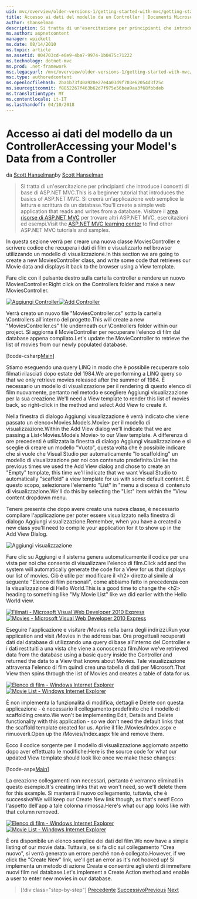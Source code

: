 ```yaml
---
uid: mvc/overview/older-versions-1/getting-started-with-mvc/getting-started-with-mvc-part5
title: Accesso ai dati del modello da un Controller | Documenti Microsoft
author: shanselman
description: Si tratta di un'esercitazione per principianti che introduce i concetti di base di ASP.NET MVC. Creare un'applicazione web semplice la lettura e scrittura da un database.
ms.author: aspnetcontent
manager: wpickett
ms.date: 08/14/2010
ms.topic: article
ms.assetid: 004703cd-e0e9-4ba7-9974-1b0475c71222
ms.technology: dotnet-mvc
ms.prod: .net-framework
msc.legacyurl: /mvc/overview/older-versions-1/getting-started-with-mvc/getting-started-with-mvc-part5
msc.type: authoredcontent
ms.openlocfilehash: 2ba1b73f40a920e27e4a03d9f703e62054d3f25c
ms.sourcegitcommit: f8852267f463b62d7f975e56bea9aa3f68fbbdeb
ms.translationtype: MT
ms.contentlocale: it-IT
ms.lasthandoff: 04/10/2018
---
```

<a name="accessing-your-models-data-from-a-controller"></a><span data-ttu-id="68ade-104">Accesso ai dati del modello da un Controller</span><span class="sxs-lookup"><span data-stu-id="68ade-104">Accessing your Model's Data from a Controller</span></span>
====================
<span data-ttu-id="68ade-105">da [Scott Hanselman](https://github.com/shanselman)</span><span class="sxs-lookup"><span data-stu-id="68ade-105">by [Scott Hanselman](https://github.com/shanselman)</span></span>

> <span data-ttu-id="68ade-106">Si tratta di un'esercitazione per principianti che introduce i concetti di base di ASP.NET MVC.</span><span class="sxs-lookup"><span data-stu-id="68ade-106">This is a beginner tutorial that introduces the basics of ASP.NET MVC.</span></span> <span data-ttu-id="68ade-107">Si creerà un'applicazione web semplice la lettura e scrittura da un database.</span><span class="sxs-lookup"><span data-stu-id="68ade-107">You'll create a simple web application that reads and writes from a database.</span></span> <span data-ttu-id="68ade-108">Visitare il [area risorse di ASP.NET MVC](../../../index.md) per trovare altri ASP.NET MVC, esercitazioni ed esempi.</span><span class="sxs-lookup"><span data-stu-id="68ade-108">Visit the [ASP.NET MVC learning center](../../../index.md) to find other ASP.NET MVC tutorials and samples.</span></span>


<span data-ttu-id="68ade-109">In questa sezione verrà per creare una nuova classe MoviesController e scrivere codice che recupera i dati di film e visualizzarlo nel browser utilizzando un modello di visualizzazione.</span><span class="sxs-lookup"><span data-stu-id="68ade-109">In this section we are going to create a new MoviesController class, and write some code that retrieves our Movie data and displays it back to the browser using a View template.</span></span>

<span data-ttu-id="68ade-110">Fare clic con il pulsante destro sulla cartella controller e rendere un nuovo MoviesController.</span><span class="sxs-lookup"><span data-stu-id="68ade-110">Right click on the Controllers folder and make a new MoviesController.</span></span>

<span data-ttu-id="68ade-111">[![Aggiungi Controller](getting-started-with-mvc-part5/_static/image2.png)](getting-started-with-mvc-part5/_static/image1.png)</span><span class="sxs-lookup"><span data-stu-id="68ade-111">[![Add Controller](getting-started-with-mvc-part5/_static/image2.png)](getting-started-with-mvc-part5/_static/image1.png)</span></span>

<span data-ttu-id="68ade-112">Verrà creato un nuovo file "MoviesController.cs" sotto la cartella \Controllers all'interno del progetto.</span><span class="sxs-lookup"><span data-stu-id="68ade-112">This will create a new "MoviesController.cs" file underneath our \Controllers folder within our project.</span></span> <span data-ttu-id="68ade-113">Si aggiorna il MovieController per recuperare l'elenco di film dal database appena compilato.</span><span class="sxs-lookup"><span data-stu-id="68ade-113">Let's update the MovieController to retrieve the list of movies from our newly populated database.</span></span>

[!code-csharp[Main](getting-started-with-mvc-part5/samples/sample1.cs)]

<span data-ttu-id="68ade-114">Stiamo eseguendo una query LINQ in modo che è possibile recuperare solo filmati rilasciati dopo estate del 1984.</span><span class="sxs-lookup"><span data-stu-id="68ade-114">We are performing a LINQ query so that we only retrieve movies released after the summer of 1984.</span></span> <span data-ttu-id="68ade-115">È necessario un modello di visualizzazione per il rendering di questo elenco di film nuovamente, pertanto nel metodo e scegliere Aggiungi visualizzazione per la sua creazione.</span><span class="sxs-lookup"><span data-stu-id="68ade-115">We'll need a View template to render this list of movies back, so right-click in the method and select Add View to create it.</span></span>

<span data-ttu-id="68ade-116">Nella finestra di dialogo Aggiungi visualizzazione è verrà indicato che viene passato un elenco&lt;Movies.Models.Movie&gt; per il modello di visualizzazione.</span><span class="sxs-lookup"><span data-stu-id="68ade-116">Within the Add View dialog we'll indicate that we are passing a List&lt;Movies.Models.Movie&gt; to our View template.</span></span> <span data-ttu-id="68ade-117">A differenza di ore precedenti è utilizzata la finestra di dialogo Aggiungi visualizzazione e si sceglie di creare un modello "Vuoto", questa volta che è possibile indicare che si vuole che Visual Studio per automaticamente "lo scaffolding" un modello di visualizzazione per noi con contenuto predefinito.</span><span class="sxs-lookup"><span data-stu-id="68ade-117">Unlike the previous times we used the Add View dialog and chose to create an "Empty" template, this time we'll indicate that we want Visual Studio to automatically "scaffold" a view template for us with some default content.</span></span> <span data-ttu-id="68ade-118">È questo scopo, selezionare l'elemento "List" in "menu a discesa di contenuto di visualizzazione.</span><span class="sxs-lookup"><span data-stu-id="68ade-118">We'll do this by selecting the "List" item within the "View content dropdown menu.</span></span>

<span data-ttu-id="68ade-119">Tenere presente che dopo avere creato una nuova classe, è necessario compilare l'applicazione per poter essere visualizzato nella finestra di dialogo Aggiungi visualizzazione.</span><span class="sxs-lookup"><span data-stu-id="68ade-119">Remember, when you have a created a new class you'll need to compile your application for it to show up in the Add View Dialog.</span></span>

![Aggiungi visualizzazione](getting-started-with-mvc-part5/_static/image3.png)

<span data-ttu-id="68ade-121">Fare clic su Aggiungi e il sistema genera automaticamente il codice per una vista per noi che consente di visualizzare l'elenco di film.</span><span class="sxs-lookup"><span data-stu-id="68ade-121">Click add and the system will automatically generate the code for a View for us that displays our list of movies.</span></span> <span data-ttu-id="68ade-122">Ciò è utile per modificare il &lt;h2&gt; diretto al simile al seguente "Elenco di film personali", come abbiamo fatto in precedenza con la visualizzazione di Hello World.</span><span class="sxs-lookup"><span data-stu-id="68ade-122">This is a good time to change the &lt;h2&gt; heading to something like "My Movie List" like we did earlier with the Hello World view.</span></span>

<span data-ttu-id="68ade-123">[![Filmati - Microsoft Visual Web Developer 2010 Express](getting-started-with-mvc-part5/_static/image5.png)](getting-started-with-mvc-part5/_static/image4.png)</span><span class="sxs-lookup"><span data-stu-id="68ade-123">[![Movies - Microsoft Visual Web Developer 2010 Express](getting-started-with-mvc-part5/_static/image5.png)](getting-started-with-mvc-part5/_static/image4.png)</span></span>

<span data-ttu-id="68ade-124">Eseguire l'applicazione e visitare /Movies nella barra degli indirizzi.</span><span class="sxs-lookup"><span data-stu-id="68ade-124">Run your application and visit /Movies in the address bar.</span></span> <span data-ttu-id="68ade-125">Ora progettuali recuperati dati dal database di utilizzando una query di base all'interno del Controller e i dati restituiti a una vista che viene a conoscenza film.</span><span class="sxs-lookup"><span data-stu-id="68ade-125">Now we've retrieved data from the database using a basic query inside the Controller and returned the data to a View that knows about Movies.</span></span> <span data-ttu-id="68ade-126">Tale visualizzazione attraversa l'elenco di film quindi crea una tabella di dati per Microsoft.</span><span class="sxs-lookup"><span data-stu-id="68ade-126">That View then spins through the list of Movies and creates a table of data for us.</span></span>

<span data-ttu-id="68ade-127">[![Elenco di film - Windows Internet Explorer](getting-started-with-mvc-part5/_static/image7.png)](getting-started-with-mvc-part5/_static/image6.png)</span><span class="sxs-lookup"><span data-stu-id="68ade-127">[![Movie List - Windows Internet Explorer](getting-started-with-mvc-part5/_static/image7.png)](getting-started-with-mvc-part5/_static/image6.png)</span></span>

<span data-ttu-id="68ade-128">È non implementa la funzionalità di modifica, dettagli e Delete con questa applicazione - è necessario il collegamento predefinito che il modello di scaffolding creato.</span><span class="sxs-lookup"><span data-stu-id="68ade-128">We won't be implementing Edit, Details and Delete functionality with this application - so we don't need the default links that the scaffold template created for us.</span></span> <span data-ttu-id="68ade-129">Aprire il file /Movies/Index.aspx e rimuoverli.</span><span class="sxs-lookup"><span data-stu-id="68ade-129">Open up the /Movies/Index.aspx file and remove them.</span></span>

<span data-ttu-id="68ade-130">Ecco il codice sorgente per il modello di visualizzazione aggiornato aspetto dopo aver effettuato le modifiche:</span><span class="sxs-lookup"><span data-stu-id="68ade-130">Here is the source code for what our updated View template should look like once we make these changes:</span></span>

[!code-aspx[Main](getting-started-with-mvc-part5/samples/sample2.aspx)]

<span data-ttu-id="68ade-131">La creazione collegamenti non necessari, pertanto è verranno eliminati in questo esempio.</span><span class="sxs-lookup"><span data-stu-id="68ade-131">It's creating links that we won't need, so we'll delete them for this example.</span></span> <span data-ttu-id="68ade-132">Si manterrà il nuovo collegamento, tuttavia, che è successiva!</span><span class="sxs-lookup"><span data-stu-id="68ade-132">We will keep our Create New link though, as that's next!</span></span> <span data-ttu-id="68ade-133">Ecco l'aspetto dell'app a tale colonna rimossa.</span><span class="sxs-lookup"><span data-stu-id="68ade-133">Here's what our app looks like with that column removed.</span></span>

<span data-ttu-id="68ade-134">[![Elenco di film - Windows Internet Explorer](getting-started-with-mvc-part5/_static/image9.png)](getting-started-with-mvc-part5/_static/image8.png)</span><span class="sxs-lookup"><span data-stu-id="68ade-134">[![Movie List - Windows Internet Explorer](getting-started-with-mvc-part5/_static/image9.png)](getting-started-with-mvc-part5/_static/image8.png)</span></span>

<span data-ttu-id="68ade-135">È ora disponibile un elenco semplice dei dati del film.</span><span class="sxs-lookup"><span data-stu-id="68ade-135">We now have a simple listing of our movie data.</span></span> <span data-ttu-id="68ade-136">Tuttavia, se si fa clic sul collegamento "Crea nuovo", si verrà generato un errore perché non è collegato.</span><span class="sxs-lookup"><span data-stu-id="68ade-136">However, if we click the "Create New" link, we'll get an error as it's not hooked up!</span></span> <span data-ttu-id="68ade-137">Si implementa un metodo di azione Create e consentire agli utenti di immettere nuovi film nel database.</span><span class="sxs-lookup"><span data-stu-id="68ade-137">Let's implement a Create Action method and enable a user to enter new movies in our database.</span></span>

> [!div class="step-by-step"]
> <span data-ttu-id="68ade-138">[Precedente](getting-started-with-mvc-part4.md)
> [Successivo](getting-started-with-mvc-part6.md)</span><span class="sxs-lookup"><span data-stu-id="68ade-138">[Previous](getting-started-with-mvc-part4.md)
[Next](getting-started-with-mvc-part6.md)</span></span>

